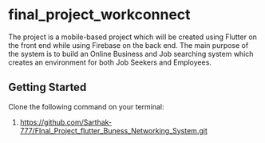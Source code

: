 # final_project_workconnect

The project is a mobile-based project which will be created using Flutter on the front end while using Firebase on the back end. The main purpose of the system is to build an Online Business and Job searching system which creates an environment for both Job Seekers and Employees.

## Getting Started

Clone the following command on your terminal:

1. https://github.com/Sarthak-777/FInal_Project_flutter_Buness_Networking_System.git
